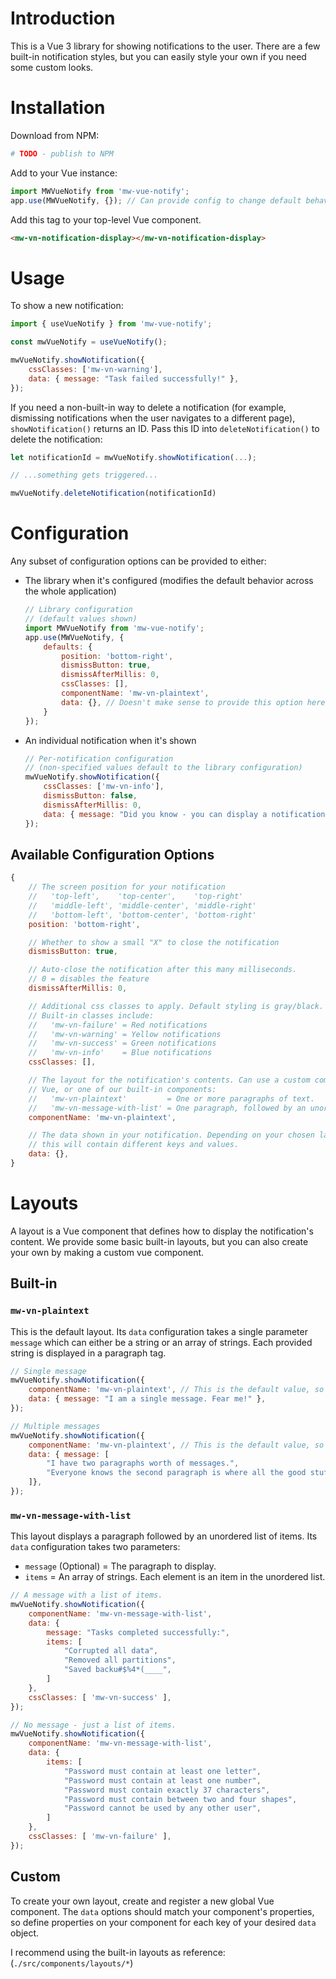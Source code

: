 
# Introduction

This is a Vue 3 library for showing notifications to the user. There are a few built-in notification styles, but you can easily style your own if you need some custom looks.

# Installation

Download from NPM:

```bash
# TODO - publish to NPM
```

Add to your Vue instance:

```javascript
import MWVueNotify from 'mw-vue-notify';
app.use(MWVueNotify, {}); // Can provide config to change default behavior - see below.
```

Add this tag to your top-level Vue component.
```html
<mw-vn-notification-display></mw-vn-notification-display>
```

# Usage

To show a new notification:

```javascript
import { useVueNotify } from 'mw-vue-notify';

const mwVueNotify = useVueNotify();

mwVueNotify.showNotification({
    cssClasses: ['mw-vn-warning'],
    data: { message: "Task failed successfully!" },
});
```

If you need a non-built-in way to delete a notification (for example, dismissing notifications when the user navigates to a different page), `showNotification()` returns an ID. Pass this ID into `deleteNotification()` to delete the notification:

```javascript
let notificationId = mwVueNotify.showNotification(...);

// ...something gets triggered...

mwVueNotify.deleteNotification(notificationId)
```

# Configuration

Any subset of configuration options can be provided to either:

* The library when it's configured (modifies the default behavior across the whole application)
    ```javascript
    // Library configuration
    // (default values shown)
    import MWVueNotify from 'mw-vue-notify';
    app.use(MWVueNotify, {
        defaults: {
            position: 'bottom-right',
            dismissButton: true,
            dismissAfterMillis: 0,
            cssClasses: [],
            componentName: 'mw-vn-plaintext',
            data: {}, // Doesn't make sense to provide this option here, but listed for completeness.
        }
    });
    ```

* An individual notification when it's shown
    ```javascript
    // Per-notification configuration
    // (non-specified values default to the library configuration)
    mwVueNotify.showNotification({
        cssClasses: ['mw-vn-info'],
        dismissButton: false,
        dismissAfterMillis: 0,
        data: { message: "Did you know - you can display a notification that can't be closed? Fascinating." },
    });
    ```

## Available Configuration Options

```javascript
{
    // The screen position for your notification
    //   'top-left',    'top-center',    'top-right'
    //   'middle-left', 'middle-center', 'middle-right'
    //   'bottom-left', 'bottom-center', 'bottom-right'
    position: 'bottom-right',

    // Whether to show a small "X" to close the notification
    dismissButton: true,

    // Auto-close the notification after this many milliseconds.
    // 0 = disables the feature
    dismissAfterMillis: 0,

    // Additional css classes to apply. Default styling is gray/black.
    // Built-in classes include:
    //   'mw-vn-failure' = Red notifications
    //   'mw-vn-warning' = Yellow notifications
    //   'mw-vn-success' = Green notifications
    //   'mw-vn-info'    = Blue notifications
    cssClasses: [],

    // The layout for the notification's contents. Can use a custom component registered with
    // Vue, or one of our built-in components:
    //   'mw-vn-plaintext'         = One or more paragraphs of text.
    //   'mw-vn-message-with-list' = One paragraph, followed by an unordered list of items.
    componentName: 'mw-vn-plaintext',

    // The data shown in your notification. Depending on your chosen layout (`componentName`),
    // this will contain different keys and values.
    data: {},
}
```

# Layouts

A layout is a Vue component that defines how to display the notification's content. We provide some basic built-in layouts, but you can also create your own by making a custom vue component.

## Built-in

### `mw-vn-plaintext`

This is the default layout. Its `data` configuration takes a single parameter `message` which can either be a string or an array of strings. Each provided string is displayed in a paragraph tag.

```javascript
// Single message
mwVueNotify.showNotification({
    componentName: 'mw-vn-plaintext', // This is the default value, so can be omitted.
    data: { message: "I am a single message. Fear me!" },
});

// Multiple messages
mwVueNotify.showNotification({
    componentName: 'mw-vn-plaintext', // This is the default value, so can be omitted.
    data: { message: [
        "I have two paragraphs worth of messages.",
        "Everyone knows the second paragraph is where all the good stuff is.",
    ]},
});
```

### `mw-vn-message-with-list`

This layout displays a paragraph followed by an unordered list of items. Its `data` configuration takes two parameters:

* `message` (Optional) = The paragraph to display.
* `items` = An array of strings. Each element is an item in the unordered list.

```javascript
// A message with a list of items.
mwVueNotify.showNotification({
    componentName: 'mw-vn-message-with-list',
    data: {
        message: "Tasks completed successfully:",
        items: [
            "Corrupted all data",
            "Removed all partitions",
            "Saved backu#$%4*(____",
        ]
    },
    cssClasses: [ 'mw-vn-success' ],
});

// No message - just a list of items.
mwVueNotify.showNotification({
    componentName: 'mw-vn-message-with-list',
    data: {
        items: [
            "Password must contain at least one letter",
            "Password must contain at least one number",
            "Password must contain exactly 37 characters",
            "Password must contain between two and four shapes",
            "Password cannot be used by any other user",
        ]
    },
    cssClasses: [ 'mw-vn-failure' ],
});
```

## Custom

To create your own layout, create and register a new global Vue component. The `data` options should match your component's properties, so define properties on your component for each key of your desired `data` object.

I recommend using the built-in layouts as reference: (`./src/components/layouts/*`)
